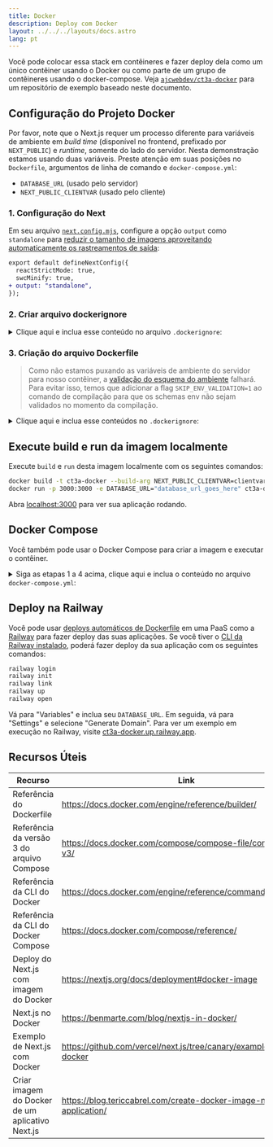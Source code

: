 ```yaml
---
title: Docker
description: Deploy com Docker
layout: ../../../layouts/docs.astro
lang: pt
---
```


Você pode colocar essa stack em contêineres e fazer deploy dela como um único contêiner usando o Docker ou como parte de um grupo de contêineres usando o docker-compose. Veja [`ajcwebdev/ct3a-docker`](https://github.com/ajcwebdev/ct3a-docker) para um repositório de exemplo baseado neste documento.

## Configuração do Projeto Docker

Por favor, note que o Next.js requer um processo diferente para variáveis de ambiente em *build time* (disponível no frontend, prefixado por `NEXT_PUBLIC`) e *runtime*, somente do lado do servidor. Nesta demonstração estamos usando duas variáveis. Preste atenção em suas posições no `Dockerfile`, argumentos de linha de comando e `docker-compose.yml`:

- `DATABASE_URL` (usado pelo servidor)
- `NEXT_PUBLIC_CLIENTVAR` (usado pelo cliente)

### 1. Configuração do Next

Em seu arquivo [`next.config.mjs`](https://github.com/t3-oss/create-t3-app/blob/main/cli/template/base/next.config.mjs), configure a opção `output` como `standalone` para [reduzir o tamanho de imagens aproveitando automaticamente os rastreamentos de saída](https://nextjs.org/docs/advanced-features/output-file-tracing):

```diff
export default defineNextConfig({
  reactStrictMode: true,
  swcMinify: true,
+ output: "standalone",
});
```

### 2. Criar arquivo dockerignore

<details>
    <summary>
      Clique aqui e inclua esse conteúdo no arquivo <code>.dockerignore</code>:
    </summary>
<div class="content">

```
.env
Dockerfile
.dockerignore
node_modules
npm-debug.log
README.md
.next
.git
```

</div>

</details>

### 3. Criação do arquivo Dockerfile

> Como não estamos puxando as variáveis de ambiente do servidor para nosso contêiner, a [validação do esquema do ambiente](/en/usage/env-variables) falhará. Para evitar isso, temos que adicionar a flag `SKIP_ENV_VALIDATION=1` ao comando de compilação para que os schemas env não sejam validados no momento da compilação.

<details>
    <summary>
      Clique aqui e inclua esse conteúdos no <code>.dockerignore</code>:
    </summary>
<div class="content">

```docker
##### DEPENDÊNCIAS

FROM --platform=linux/amd64 node:16-alpine AS deps
RUN apk add --no-cache libc6-compat openssl
WORKDIR /app

# Instalação do Prisma Client - remova se não estiver usando o Prisma

COPY prisma ./

# Instalação de dependências com base no package manager padrão

COPY package.json yarn.lock* package-lock.json* pnpm-lock.yaml\* ./

RUN \
 if [ -f yarn.lock ]; then yarn --frozen-lockfile; \
 elif [ -f package-lock.json ]; then npm ci; \
 elif [ -f pnpm-lock.yaml ]; then yarn global add pnpm && pnpm i; \
 else echo "Lockfile não encontrado." && exit 1; \
 fi

##### BUILDER

FROM --platform=linux/amd64 node:16-alpine AS builder
ARG DATABASE_URL
ARG NEXT_PUBLIC_CLIENTVAR
WORKDIR /app
COPY --from=deps /app/node_modules ./node_modules
COPY . .

# ENV NEXT_TELEMETRY_DISABLED 1

RUN \
 if [ -f yarn.lock ]; then SKIP_ENV_VALIDATION=1 yarn build; \
 elif [ -f package-lock.json ]; then SKIP_ENV_VALIDATION=1 npm run build; \
 elif [ -f pnpm-lock.yaml ]; then yarn global add pnpm && SKIP_ENV_VALIDATION=1 pnpm run build; \
 else echo "Lockfile not found." && exit 1; \
 fi

##### RUNNER

FROM --platform=linux/amd64 node:16-alpine AS runner
WORKDIR /app

ENV NODE_ENV production

# ENV NEXT_TELEMETRY_DISABLED 1

RUN addgroup --system --gid 1001 nodejs
RUN adduser --system --uid 1001 nextjs

COPY --from=builder /app/next.config.mjs ./
COPY --from=builder /app/public ./public
COPY --from=builder /app/package.json ./package.json

COPY --from=builder --chown=nextjs:nodejs /app/.next/standalone ./
COPY --from=builder --chown=nextjs:nodejs /app/.next/static ./.next/static

USER nextjs
EXPOSE 3000
ENV PORT 3000

CMD ["node", "server.js"]

```

> **_Observações_**
>
> - _A emulação de `--platform=linux/amd64` pode não ser necessária após a mudança para o Node 18._
> - _Consulte [`node:alpine`](https://github.com/nodejs/docker-node/tree/b4117f9333da4138b03a546ec926ef50a31506c3#nodealpine) para entender por que `libc6-compat` pode ser necessário._
> - _Next.js coleta [dados anônimos de telemetria sobre uso geral](https://nextjs.org/telemetry). Remova o primeiro comentário de `ENV NEXT_TELEMETRY_DISABLED 1` para desabilitar a telemetria durante o build. Remova o segundo comentário para desabilitar a telemetria durante o tempo de execução._

</div>
</details>

## Execute build e run da imagem localmente

Execute `build` e `run` desta imagem localmente com os seguintes comandos:

```bash
docker build -t ct3a-docker --build-arg NEXT_PUBLIC_CLIENTVAR=clientvar .
docker run -p 3000:3000 -e DATABASE_URL="database_url_goes_here" ct3a-docker
```

Abra [localhost:3000](http://localhost:3000/) para ver sua aplicação rodando.

## Docker Compose

Você também pode usar o Docker Compose para criar a imagem e executar o contêiner.

<details>
    <summary>
      Siga as etapas 1 a 4 acima, clique aqui e inclua o conteúdo no arquivo <code>docker-compose.yml</code>:
    </summary>
<div class="content">

```yaml
version: "3.9"
services:
  app:
    platform: "linux/amd64"
    build:
      context: .
      dockerfile: Dockerfile
      args:
        NEXT_PUBLIC_CLIENTVAR: "clientvar"
    working_dir: /app
    ports:
      - "3000:3000"
    image: t3-app
    environment:
      - DATABASE_URL=database_url_goes_here
```

Execute isso usando o comando `docker compose up`:

```bash
docker compose up
```

Abra [localhost:3000](http://localhost:3000/) para ver sua aplicação rodando.

</div>
</details>

## Deploy na Railway

Você pode usar [deploys automáticos de Dockerfile](https://docs.railway.app/deploy/dockerfiles) em uma PaaS como a [Railway](https://railway.app) para fazer deploy das suas aplicações. Se você tiver o [CLI da Railway instalado](https://docs.railway.app/develop/cli#install), poderá fazer deploy da sua aplicação com os seguintes comandos:

```bash
railway login
railway init
railway link
railway up
railway open
```

Vá para "Variables" e inclua seu `DATABASE_URL`. Em seguida, vá para "Settings" e selecione "Generate Domain". Para ver um exemplo em execução no Railway, visite [ct3a-docker.up.railway.app](https://ct3a-docker.up.railway.app/).

## Recursos Úteis

| Recurso                                         | Link                                                                 |
| ----------------------------------------------- | -------------------------------------------------------------------- |
| Referência do Dockerfile                        | https://docs.docker.com/engine/reference/builder/                    |
| Referência da versão 3 do arquivo Compose       | https://docs.docker.com/compose/compose-file/compose-file-v3/        |
| Referência da CLI do Docker                     | https://docs.docker.com/engine/reference/commandline/docker/         |
| Referência da CLI do Docker Compose             | https://docs.docker.com/compose/reference/                           |
| Deploy do Next.js com imagem do Docker          | https://nextjs.org/docs/deployment#docker-image                      |
| Next.js no Docker                               | https://benmarte.com/blog/nextjs-in-docker/                          |
| Exemplo de Next.js com Docker                   | https://github.com/vercel/next.js/tree/canary/examples/with-docker   |
| Criar imagem do Docker de um aplicativo Next.js | https://blog.tericcabrel.com/create-docker-image-nextjs-application/ |
